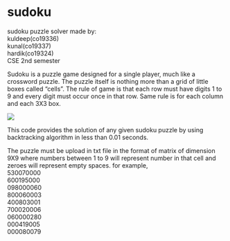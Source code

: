 # sudoku
sudoku puzzle solver
made by:<br>
kuldeep(co19336)<br>
kunal(co19337)<br>
hardik(co19324)<br>
CSE 2nd semester<br>

Sudoku is a puzzle game designed for a single player, much like a crossword puzzle. 
The puzzle itself is nothing more than a grid of little boxes called “cells”.
The rule of game is that each row must have digits 1 to 9 and every digit must occur once in that row.
Same rule is for each column and each 3X3 box.

![](https://upload.wikimedia.org/wikipedia/commons/thumb/e/e0/Sudoku_Puzzle_by_L2G-20050714_standardized_layout.svg/375px-Sudoku_Puzzle_by_L2G-20050714_standardized_layout.svg.png)


This code provides the solution of any given sudoku puzzle by using backtracking algorithm in less than 0.01 seconds.

The puzzle must be upload in txt file in the format of matrix of dimension 9X9 where numbers between 1 to 9 will represent number in that cell and zeroes will represent empty spaces.
for example,<br>
530070000<br>
600195000<br>
098000060<br>
800060003<br>
400803001<br>
700020006<br>
060000280<br>
000419005<br>
000080079

